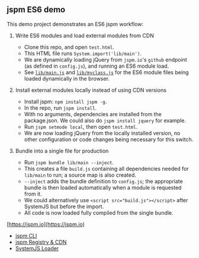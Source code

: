 jspm ES6 demo
---

This demo project demonstrates an ES6 jspm workflow:

1. Write ES6 modules and load external modules from CDN
   * Clone this repo, and open `test.html`.
   * This HTML file runs `System.import('lib/main')`.
   * We are dynamically loading jQuery from `jspm.io`'s `github` endpoint (as defined in `config.js`), and running an ES6 module load.
   * See [`lib/main.js`](https://github.com/jspm/demo-es6/blob/master/lib/main.js) and [`lib/myclass.js`](https://github.com/jspm/demo-es6/blob/master/lib/my-class.js) for the ES6 module files being loaded dynamically in the browser.

2. Install external modules locally instead of using CDN versions
   * Install jspm: `npm install jspm -g`.
   * In the repo, run `jspm install`.
   * With no arguments, dependencies are installed from the package.json. We could also do `jspm install jquery` for example.
   * Run `jspm setmode local`, then open `test.html`.
   * We are now loading jQuery from the locally installed version, no other configuration or code changes being necessary for this switch.

3. Bundle into a single file for production
   * Run `jspm bundle lib/main --inject`.
   * This creates a file `build.js` containing all dependencies needed for `lib/main` to run; a source map is also created.
   * `--inject` adds the bundle definition to `config.js`; the appropriate bundle is then loaded automatically when a module is requested from it.
   * We could alternatively use `<script src="build.js"></script>` after SystemJS but before the import.
   * All code is now loaded fully compiled from the single bundle.

[https://jspm.io](https://jspm.io)
* [jspm CLI](https://github.com/jspm/jspm-cli)
* [jspm Registry & CDN](https://github.com/jspm/registry)
* [SystemJS Loader](https://github.com/systemjs/systemjs)
